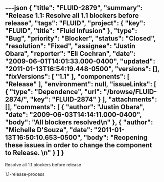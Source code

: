 ---json
{
  "title": "FLUID-2879",
  "summary": "Release 1.1: Resolve all 1.1 blockers before release",
  "tags": "FLUID",
  "project": {
    "key": "FLUID",
    "title": "Fluid Infusion"
  },
  "type": "Bug",
  "priority": "Blocker",
  "status": "Closed",
  "resolution": "Fixed",
  "assignee": "Justin Obara",
  "reporter": "Eli Cochran",
  "date": "2009-06-01T14:01:33.000-0400",
  "updated": "2011-01-13T16:54:19.448-0500",
  "versions": [],
  "fixVersions": [
    "1.1"
  ],
  "components": [
    "Release"
  ],
  "environment": null,
  "issueLinks": [
    {
      "type": "Dependence",
      "url": "/browse/FLUID-2874/",
      "key": "FLUID-2874"
    }
  ],
  "attachments": [],
  "comments": [
    {
      "author": "Justin Obara",
      "date": "2009-06-03T14:14:11.000-0400",
      "body": "All blockers resolved\n"
    },
    {
      "author": "Michelle D'Souza",
      "date": "2011-01-13T16:50:10.653-0500",
      "body": "Reopening these issues in order to change the component to Release.&#x20;\n"
    }
  ]
}
---
Resolve all 1.1 blockers before release

1.1-release-process

        